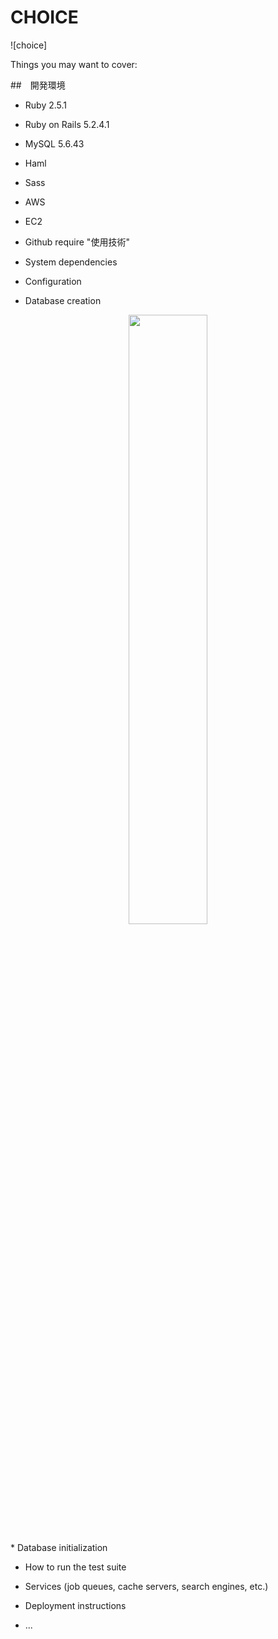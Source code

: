 # CHOICE

![choice]






Things you may want to cover:

##　開発環境
* Ruby 2.5.1
* Ruby on Rails 5.2.4.1
* MySQL 5.6.43
* Haml 
* Sass 
* AWS
* EC2
* Github
require "使用技術"

* System dependencies

* Configuration

* Database creation
<p align="center">
  <img src="https://user-images.githubusercontent.com/59868344/76933793-48910900-6931-11ea-9bad-471176bd7cf6.jpg" width=50%>
</p>
* Database initialization

* How to run the test suite

* Services (job queues, cache servers, search engines, etc.)

* Deployment instructions

* ...

